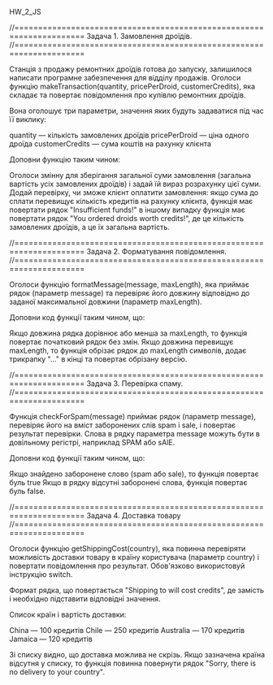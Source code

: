 HW_2_JS

//=====================================================================
Задача 1. Замовлення дроїдів.
//=====================================================================

Станція з продажу ремонтних дроїдів готова до запуску, залишилося написати
програмне забезпечення для відділу продажів. Оголоси функцію
makeTransaction(quantity, pricePerDroid, customerCredits), яка складає та
повертає повідомлення про купівлю ремонтних дроїдів.

Вона оголошує три параметри, значення яких будуть задаватися під час її виклику:

quantity — кількість замовлених дроїдів pricePerDroid — ціна одного дроїда
customerCredits — сума коштів на рахунку клієнта

Доповни функцію таким чином:

Оголоси змінну для зберігання загальної суми замовлення (загальна вартість усіх
замовлених дроїдів) і задай їй вираз розрахунку цієї суми. Додай перевірку, чи
зможе клієнт оплатити замовлення: якщо сума до сплати перевищує кількість
кредитів на рахунку клієнта, функція має повертати рядок "Insufficient funds!" в
іншому випадку функція має повертати рядок "You ordered <quantity> droids worth
<totalPrice> credits!", де <quantity> це кількість замовлених дроїдів, а
<totalPrice> це їх загальна вартість.

//=====================================================================
Задача 2. Форматування повідомлення.
//=====================================================================

Оголоси функцію formatMessage(message, maxLength), яка приймає рядок (параметр
message) та перевіряє його довжину відповідно до заданої максимальної довжини
(параметр maxLength).

Доповни код функції таким чином, що:

Якщо довжина рядка дорівнює або менша за maxLength, то функція повертає
початковий рядок без змін. Якщо довжина перевищує maxLength, то функція обрізає
рядок до maxLength символів, додає трикрапку "..." в кінці та повертає обрізану
версію.

//=====================================================================
Задача 3. Перевірка спаму.
//=====================================================================

Функція checkForSpam(message) приймає рядок (параметр message), перевіряє його
на вміст заборонених слів spam і sale, і повертає результат перевірки. Слова в
рядку параметра message можуть бути в довільному регістрі, наприклад SPAM або
sAlE.

Доповни код функції таким чином, що:

Якщо знайдено заборонене слово (spam або sale), то функція повертає буль true
Якщо в рядку відсутні заборонені слова, функція повертає буль false.

//=====================================================================
Задача 4. Доставка товару
//=====================================================================

Оголоси функцію getShippingCost(country), яка повинна перевіряти можливість
доставки товару в країну користувача (параметр country) і повертати повідомлення
про результат. Обов'язково використовуй інструкцію switch.

Формат рядка, що повертається "Shipping to <country> will cost <price> credits",
де замість <country> і <price> необхідно підставити відповідні значення.

Список країн і вартість доставки:

China — 100 кредитів Chile — 250 кредитів Australia — 170 кредитів Jamaica — 120
кредитів

Зі списку видно, що доставка можлива не скрізь. Якщо зазначена країна відсутня у
списку, то функція повинна повернути рядок "Sorry, there is no delivery to your
country".
